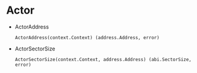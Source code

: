 # Actor

* ActorAddress

	`ActorAddress(context.Context) (address.Address, error)`

* ActorSectorSize

	`ActorSectorSize(context.Context, address.Address) (abi.SectorSize, error)`

